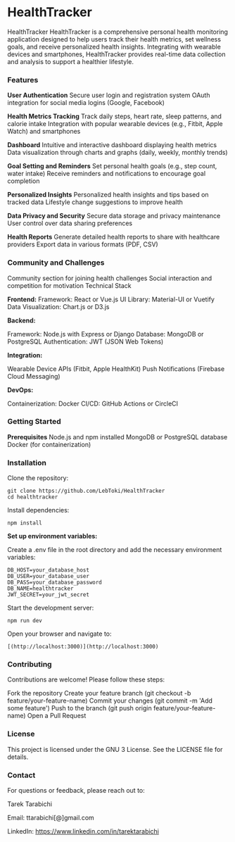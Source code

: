 # HealthTracker
HealthTracker
HealthTracker is a comprehensive personal health monitoring application designed to help users track their health metrics, set wellness goals, and receive personalized health insights. Integrating with wearable devices and smartphones, HealthTracker provides real-time data collection and analysis to support a healthier lifestyle.

### Features
**User Authentication**
Secure user login and registration system
OAuth integration for social media logins (Google, Facebook)

**Health Metrics Tracking**
Track daily steps, heart rate, sleep patterns, and calorie intake
Integration with popular wearable devices (e.g., Fitbit, Apple Watch) and smartphones

**Dashboard**
Intuitive and interactive dashboard displaying health metrics
Data visualization through charts and graphs (daily, weekly, monthly trends)

**Goal Setting and Reminders**
Set personal health goals (e.g., step count, water intake)
Receive reminders and notifications to encourage goal completion

**Personalized Insights**
Personalized health insights and tips based on tracked data
Lifestyle change suggestions to improve health

**Data Privacy and Security**
Secure data storage and privacy maintenance
User control over data sharing preferences

**Health Reports**
Generate detailed health reports to share with healthcare providers
Export data in various formats (PDF, CSV)

### Community and Challenges

Community section for joining health challenges
Social interaction and competition for motivation
Technical Stack

**Frontend:**
Framework: React or Vue.js
UI Library: Material-UI or Vuetify
Data Visualization: Chart.js or D3.js

**Backend:**

Framework: Node.js with Express or Django
Database: MongoDB or PostgreSQL
Authentication: JWT (JSON Web Tokens)

**Integration:**

Wearable Device APIs (Fitbit, Apple HealthKit)
Push Notifications (Firebase Cloud Messaging)

**DevOps:**

Containerization: Docker
CI/CD: GitHub Actions or CircleCI

### Getting Started

**Prerequisites**
Node.js and npm installed
MongoDB or PostgreSQL database
Docker (for containerization)

### Installation
Clone the repository:

```<sh>
git clone https://github.com/LebToki/HealthTracker
cd healthtracker
```
Install dependencies:

```<npm>
npm install
```

**Set up environment variables:**

Create a .env file in the root directory and add the necessary environment variables:
```<env>
DB_HOST=your_database_host
DB_USER=your_database_user
DB_PASS=your_database_password
DB_NAME=healthtracker
JWT_SECRET=your_jwt_secret
```

Start the development server:

```<npm>
npm run dev
```

Open your browser and navigate to: 

```<browser>
[(http://localhost:3000)](http://localhost:3000)
```

### Contributing
Contributions are welcome! Please follow these steps:

Fork the repository
Create your feature branch (git checkout -b feature/your-feature-name)
Commit your changes (git commit -m 'Add some feature')
Push to the branch (git push origin feature/your-feature-name)
Open a Pull Request

### License
This project is licensed under the GNU 3 License. See the LICENSE file for details.

### Contact
For questions or feedback, please reach out to:

Tarek Tarabichi

Email: ttarabichi[@]gmail.com

LinkedIn: https://www.linkedin.com/in/tarektarabichi
